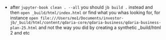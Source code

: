 - after `jupyter-book clean . --all` you should `jb build .` instead and then `open _build/html/index.html` or find what you whas looking for, for instance `open file:///Users/mo1/Documents/investor-jb/_build/html/content/qdaria-core/qdaria-business/qdaria-business-plan-25.html` and not the way you did by creating a synthetic _build/html 2 and etc